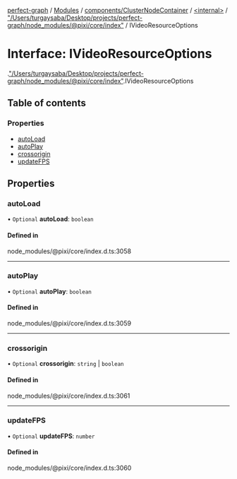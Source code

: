 [perfect-graph](../README.md) / [Modules](../modules.md) / [components/ClusterNodeContainer](../modules/components_ClusterNodeContainer.md) / [<internal\>](../modules/components_ClusterNodeContainer._internal_.md) / ["/Users/turgaysaba/Desktop/projects/perfect-graph/node\_modules/@pixi/core/index"](../modules/components_ClusterNodeContainer._internal_.__Users_turgaysaba_Desktop_projects_perfect_graph_node_modules__pixi_core_index_.md) / IVideoResourceOptions

# Interface: IVideoResourceOptions

[<internal>](../modules/components_ClusterNodeContainer._internal_.md).["/Users/turgaysaba/Desktop/projects/perfect-graph/node_modules/@pixi/core/index"](../modules/components_ClusterNodeContainer._internal_.__Users_turgaysaba_Desktop_projects_perfect_graph_node_modules__pixi_core_index_.md).IVideoResourceOptions

## Table of contents

### Properties

- [autoLoad](components_ClusterNodeContainer._internal_.__Users_turgaysaba_Desktop_projects_perfect_graph_node_modules__pixi_core_index_.IVideoResourceOptions.md#autoload)
- [autoPlay](components_ClusterNodeContainer._internal_.__Users_turgaysaba_Desktop_projects_perfect_graph_node_modules__pixi_core_index_.IVideoResourceOptions.md#autoplay)
- [crossorigin](components_ClusterNodeContainer._internal_.__Users_turgaysaba_Desktop_projects_perfect_graph_node_modules__pixi_core_index_.IVideoResourceOptions.md#crossorigin)
- [updateFPS](components_ClusterNodeContainer._internal_.__Users_turgaysaba_Desktop_projects_perfect_graph_node_modules__pixi_core_index_.IVideoResourceOptions.md#updatefps)

## Properties

### autoLoad

• `Optional` **autoLoad**: `boolean`

#### Defined in

node_modules/@pixi/core/index.d.ts:3058

___

### autoPlay

• `Optional` **autoPlay**: `boolean`

#### Defined in

node_modules/@pixi/core/index.d.ts:3059

___

### crossorigin

• `Optional` **crossorigin**: `string` \| `boolean`

#### Defined in

node_modules/@pixi/core/index.d.ts:3061

___

### updateFPS

• `Optional` **updateFPS**: `number`

#### Defined in

node_modules/@pixi/core/index.d.ts:3060
